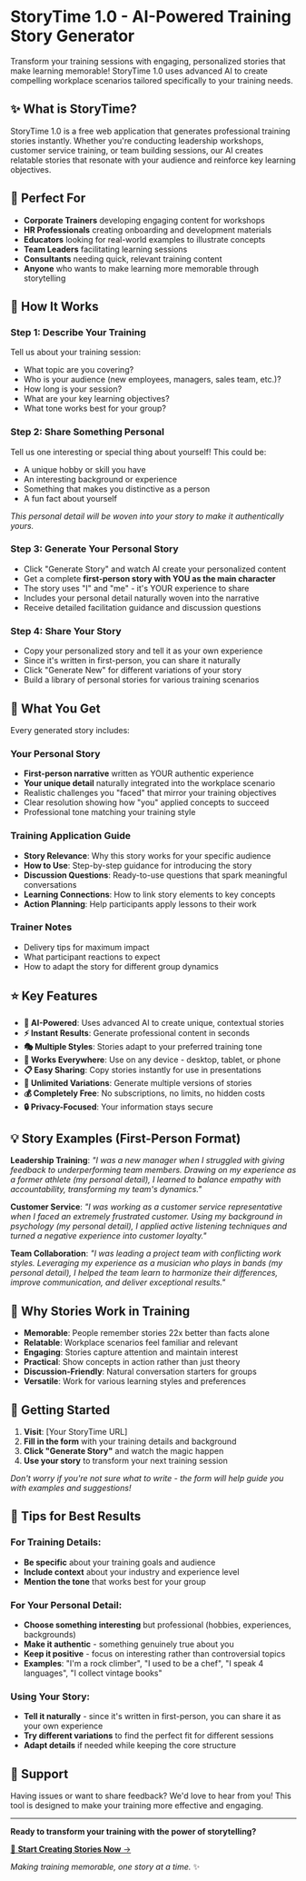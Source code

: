 # StoryTime 1.0 - AI-Powered Training Story Generator

Transform your training sessions with engaging, personalized stories that make learning memorable! StoryTime 1.0 uses advanced AI to create compelling workplace scenarios tailored specifically to your training needs.

## ✨ What is StoryTime?

StoryTime 1.0 is a free web application that generates professional training stories instantly. Whether you're conducting leadership workshops, customer service training, or team building sessions, our AI creates relatable stories that resonate with your audience and reinforce key learning objectives.

## 🎯 Perfect For

- **Corporate Trainers** developing engaging content for workshops
- **HR Professionals** creating onboarding and development materials  
- **Educators** looking for real-world examples to illustrate concepts
- **Team Leaders** facilitating learning sessions
- **Consultants** needing quick, relevant training content
- **Anyone** who wants to make learning more memorable through storytelling

## 🚀 How It Works

### Step 1: Describe Your Training
Tell us about your training session:
- What topic are you covering?
- Who is your audience (new employees, managers, sales team, etc.)?
- How long is your session?
- What are your key learning objectives?
- What tone works best for your group?

### Step 2: Share Something Personal
Tell us one interesting or special thing about yourself! This could be:
- A unique hobby or skill you have
- An interesting background or experience
- Something that makes you distinctive as a person
- A fun fact about yourself

*This personal detail will be woven into your story to make it authentically yours.*

### Step 3: Generate Your Personal Story
- Click "Generate Story" and watch AI create your personalized content
- Get a complete **first-person story with YOU as the main character**
- The story uses "I" and "me" - it's YOUR experience to share
- Includes your personal detail naturally woven into the narrative
- Receive detailed facilitation guidance and discussion questions

### Step 4: Share Your Story
- Copy your personalized story and tell it as your own experience
- Since it's written in first-person, you can share it naturally
- Click "Generate New" for different variations of your story
- Build a library of personal stories for various training scenarios

## 🎨 What You Get

Every generated story includes:

### **Your Personal Story**
- **First-person narrative** written as YOUR authentic experience
- **Your unique detail** naturally integrated into the workplace scenario
- Realistic challenges you "faced" that mirror your training objectives  
- Clear resolution showing how "you" applied concepts to succeed
- Professional tone matching your training style

### **Training Application Guide**
- **Story Relevance**: Why this story works for your specific audience
- **How to Use**: Step-by-step guidance for introducing the story
- **Discussion Questions**: Ready-to-use questions that spark meaningful conversations
- **Learning Connections**: How to link story elements to key concepts
- **Action Planning**: Help participants apply lessons to their work

### **Trainer Notes**
- Delivery tips for maximum impact
- What participant reactions to expect
- How to adapt the story for different group dynamics

## ⭐ Key Features

- **🤖 AI-Powered**: Uses advanced AI to create unique, contextual stories
- **⚡ Instant Results**: Generate professional content in seconds
- **🎭 Multiple Styles**: Stories adapt to your preferred training tone
- **📱 Works Everywhere**: Use on any device - desktop, tablet, or phone
- **📋 Easy Sharing**: Copy stories instantly for use in presentations
- **🔄 Unlimited Variations**: Generate multiple versions of stories
- **💰 Completely Free**: No subscriptions, no limits, no hidden costs
- **🔒 Privacy-Focused**: Your information stays secure

## 💡 Story Examples (First-Person Format)

**Leadership Training**: *"I was a new manager when I struggled with giving feedback to underperforming team members. Drawing on my experience as a former athlete (my personal detail), I learned to balance empathy with accountability, transforming my team's dynamics."*

**Customer Service**: *"I was working as a customer service representative when I faced an extremely frustrated customer. Using my background in psychology (my personal detail), I applied active listening techniques and turned a negative experience into customer loyalty."*

**Team Collaboration**: *"I was leading a project team with conflicting work styles. Leveraging my experience as a musician who plays in bands (my personal detail), I helped the team learn to harmonize their differences, improve communication, and deliver exceptional results."*

## 🎪 Why Stories Work in Training

- **Memorable**: People remember stories 22x better than facts alone
- **Relatable**: Workplace scenarios feel familiar and relevant
- **Engaging**: Stories capture attention and maintain interest
- **Practical**: Show concepts in action rather than just theory
- **Discussion-Friendly**: Natural conversation starters for groups
- **Versatile**: Work for various learning styles and preferences

## 🌟 Getting Started

1. **Visit**: [Your StoryTime URL]
2. **Fill in the form** with your training details and background
3. **Click "Generate Story"** and watch the magic happen
4. **Use your story** to transform your next training session

*Don't worry if you're not sure what to write - the form will help guide you with examples and suggestions!*

## 💬 Tips for Best Results

### For Training Details:
- **Be specific** about your training goals and audience
- **Include context** about your industry and experience level
- **Mention the tone** that works best for your group

### For Your Personal Detail:
- **Choose something interesting** but professional (hobbies, experiences, backgrounds)
- **Make it authentic** - something genuinely true about you
- **Keep it positive** - focus on interesting rather than controversial topics
- **Examples**: "I'm a rock climber", "I used to be a chef", "I speak 4 languages", "I collect vintage books"

### Using Your Story:
- **Tell it naturally** - since it's written in first-person, you can share it as your own experience
- **Try different variations** to find the perfect fit for different sessions
- **Adapt details** if needed while keeping the core structure

## 🤝 Support

Having issues or want to share feedback? We'd love to hear from you! This tool is designed to make your training more effective and engaging.

---

**Ready to transform your training with the power of storytelling?**

[🚀 **Start Creating Stories Now** →](your-app-url)

*Making training memorable, one story at a time.* ✨